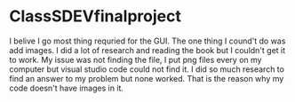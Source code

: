 # ClassSDEVfinalproject

I belive I go most thing requried for the GUI. The one thing I cound't do was add images. 
I did a lot of research and reading the book but I couldn't get it to work. 
My issue was not finding the file, I put png files every on my computer but visual studio code 
could not find it. I did so much research to find an answer to my problem but none worked. 
That is the reason why my code doesn't have images in it. 
